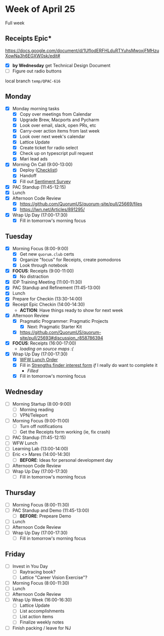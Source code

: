# Week of April 25
Full week

## Receipts Epic*
https://docs.google.com/document/d/1UfIodERFHLduRTYuhsMwoxjFMHzuXowNa3h6EGXW0sk/edit#
 - [x] **by Wednesday** get Technical Design Document
 - [ ] Figure out radio buttons

local branch `temp/QPAC-616`

## Monday
 - [x] Monday morning tasks
	 - [x] Copy over meetings from Calendar
	 - [x] Upgrade Brew, Macports and Pycharm
	 - [x] Look over email, slack, open PRs, etc
	 - [x] Carry-over action items from last week
	 - [x] Look over next week's calendar
	 - [x] Lattice Update
	 - [x] Create ticket for radio select
	 - [x] Check up on typescript pull request
	 - [x] Mari lead ads
 - [x] Morning On Call (9:00-13:00)
	 - [x] Deploy ([Checklist](https://docs.google.com/a/quorum.us/forms/d/e/1FAIpQLScjeQ6IEu7BYmvKcfqVGRv3t3o5Hayp-euOcj-Z-saNHAdnHw/viewform))
	 - [x] Handoff
	 - [x] Fill out [Sentiment Survey](https://docs.google.com/forms/d/e/1FAIpQLSdtyXnjmUTBffuaqRk_KMSdBf6mLM91ZLiemxTogTye2-O4BA/viewform)
 - [x] PAC Standup (11:45-12:15)
 - [x] Lunch
 - [x] Afternoon Code Review
	 - [x] https://github.com/QuorumUS/quorum-site/pull/25669/files
	 - [x] https://lwn.net/Articles/891295/
 - [x] Wrap Up Day (17:00-17:30)
	 - [x] Fill in tomorrow's morning focus

## Tuesday
 - [x] Morning Focus (8:00-9:00)
	 - [x] Get new `quorum.club` certs
	 - [x] Organize "focus" for Receipts, create pomodoros
	 - [x] Look through notebook
 - [x] **FOCUS**: Receipts (9:00-11:00)
	 - [x] No distraction
 - [x] IDP Training Meeting (11:00-11:30)
 - [x] PAC Standup and Refinement (11:45-13:00)
 - [x] Lunch
 - [x] Prepare for Checkin (13:30-14:00)
 - [x] Receipt Epic Checkin (14:00-14:30)
	 - **ACTION**: Have things ready to show for next week
 - [x] Afternoon Review
	 - [x] Pragmatic Programmer: Pragmatic Projects
		 - [x] Next: Pragmatic Starter Kit
	 - [x] https://github.com/QuorumUS/quorum-site/pull/25693#discussion_r858786394
 - [x] **FOCUS**: Receipts (16:00-17:00)
	 - *loading on source maps :(*
 - [x] Wrap Up Day (17:00-17:30)
	 - [x] [WFW Lunch Order](https://quorumanalytics.slack.com/archives/C01QARH571U/p1650979258297939)
	 - [x] Fill in [Strengths finder interest form](https://docs.google.com/forms/d/e/1FAIpQLSdwTE1f4R3lqld_UBfH5XvoDEs2I8LGr1jwpwCv--AjQlYeYA/viewform) *if* I really do want to complete it
		 - *Filled*
	 - [x] Fill in tomorrow's morning focus

## Wednesday
 - [ ] Morning Startup (8:00-9:00)
	 - [ ] Morning reading
	 - [ ] VPN/Teleport
 - [ ] Morning Focus (9:00-11:00)
	 - [ ] Turn off notifications
	 - [ ] Get the Receipts form working (ie, fix crash)
 - [ ] PAC Standup (11:45-12:15)
 - [ ] WFW Lunch
 - [ ] Learning Lab (13:00-14:00)
 - [ ] Eric <> Mares (14:00-14:30)
	 - [ ] **BEFORE**: Ideas for personal development day
 - [ ] Afternoon Code Review
 - [ ] Wrap Up Day (17:00-17:30)
	 - [ ] Fill in tomorrow's morning focus

## Thursday
 - [ ] Morning Focus (8:00-11:30)
 - [ ] PAC Standup and Demo (11:45-13:00)
	 - [ ] **BEFORE**: Prepeare Demo
 - [ ] Lunch
 - [ ] Afternoon Code Review
 - [ ] Wrap Up Day (17:00-17:30)
	 - [ ] Fill in tomorrow's morning focus

## Friday
 - [ ] Invest in You Day
	 - [ ] Raytracing book?
	 - [ ] Lattice "Career Vision Exercise"?
 - [ ] Morning Focus (8:00-11:30)
 - [ ] Lunch
 - [ ] Afternoon Code Review
 - [ ] Wrap Up Week (16:00-16:30)
	 - [ ] Lattice Update
	 - [ ] List accomplishments
	 - [ ] List action items
	 - [ ] Finalize weekly notes
 - [ ] Finish packing / leave for NJ
